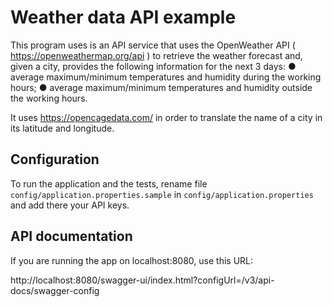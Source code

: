 # Weather data API example 

This program uses is an API service that uses the OpenWeather API ( https://openweathermap.org/api ) to retrieve the weather forecast and,
given a city, provides the following information for the next 3 days:
● average maximum/minimum temperatures and humidity during the working hours;
● average maximum/minimum temperatures and humidity outside the working hours.

It uses https://opencagedata.com/ in order to translate the name of a city in its latitude and longitude.

## Configuration
To run the application and the tests, rename file `config/application.properties.sample` in `config/application.properties` and add there your API keys. 

## API documentation
If you are running the app on localhost:8080, use this URL:

http://localhost:8080/swagger-ui/index.html?configUrl=/v3/api-docs/swagger-config

